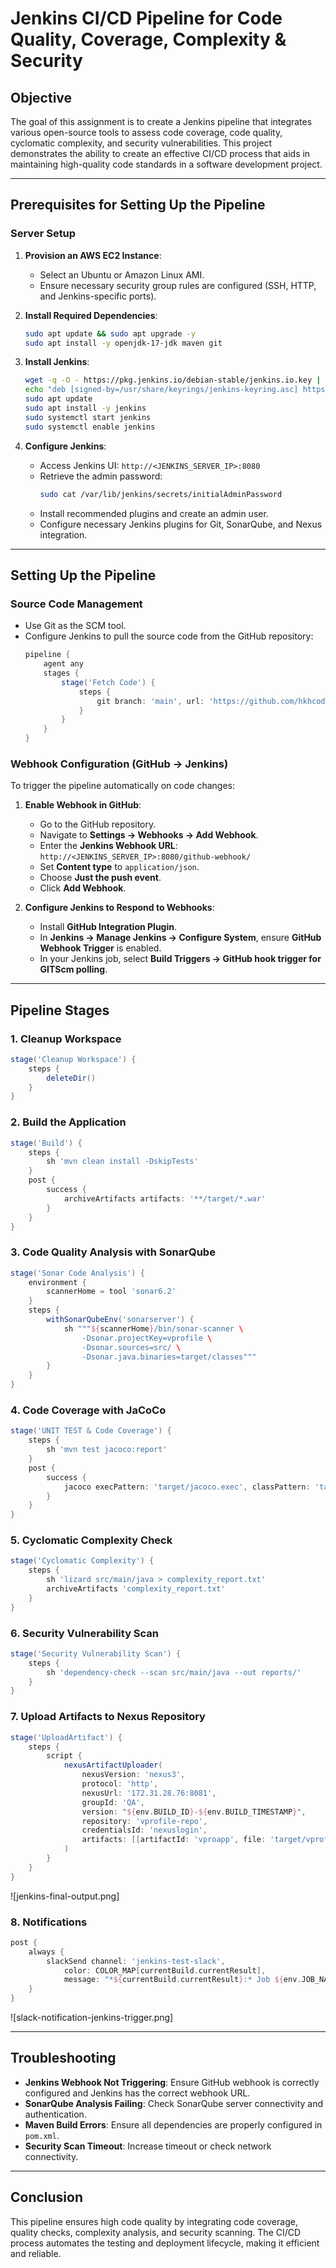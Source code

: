 # Jenkins CI/CD Pipeline for Code Quality, Coverage, Complexity & Security

## Objective
The goal of this assignment is to create a Jenkins pipeline that integrates various open-source tools to assess code coverage, code quality, cyclomatic complexity, and security vulnerabilities. This project demonstrates the ability to create an effective CI/CD process that aids in maintaining high-quality code standards in a software development project.

---

## Prerequisites for Setting Up the Pipeline
### Server Setup
1. **Provision an AWS EC2 Instance**:
   - Select an Ubuntu or Amazon Linux AMI.
   - Ensure necessary security group rules are configured (SSH, HTTP, and Jenkins-specific ports).
   
2. **Install Required Dependencies**:
   ```sh
   sudo apt update && sudo apt upgrade -y
   sudo apt install -y openjdk-17-jdk maven git
   ```

3. **Install Jenkins**:
   ```sh
   wget -q -O - https://pkg.jenkins.io/debian-stable/jenkins.io.key | sudo tee /usr/share/keyrings/jenkins-keyring.asc > /dev/null
   echo "deb [signed-by=/usr/share/keyrings/jenkins-keyring.asc] https://pkg.jenkins.io/debian-stable binary/" | sudo tee /etc/apt/sources.list.d/jenkins.list > /dev/null
   sudo apt update
   sudo apt install -y jenkins
   sudo systemctl start jenkins
   sudo systemctl enable jenkins
   ```

4. **Configure Jenkins**:
   - Access Jenkins UI: `http://<JENKINS_SERVER_IP>:8080`
   - Retrieve the admin password:
     ```sh
     sudo cat /var/lib/jenkins/secrets/initialAdminPassword
     ```
   - Install recommended plugins and create an admin user.
   - Configure necessary Jenkins plugins for Git, SonarQube, and Nexus integration.

---

## Setting Up the Pipeline
### Source Code Management
- Use Git as the SCM tool.
- Configure Jenkins to pull the source code from the GitHub repository:
  ```groovy
  pipeline {
      agent any
      stages {
          stage('Fetch Code') {
              steps {
                  git branch: 'main', url: 'https://github.com/hkhcoder/vprofile-project.git'
              }
          }
      }
  }
  ```

### Webhook Configuration (GitHub → Jenkins)
To trigger the pipeline automatically on code changes:
1. **Enable Webhook in GitHub**:
   - Go to the GitHub repository.
   - Navigate to **Settings → Webhooks → Add Webhook**.
   - Enter the **Jenkins Webhook URL**: `http://<JENKINS_SERVER_IP>:8080/github-webhook/`
   - Set **Content type** to `application/json`.
   - Choose **Just the push event**.
   - Click **Add Webhook**.

2. **Configure Jenkins to Respond to Webhooks**:
   - Install **GitHub Integration Plugin**.
   - In **Jenkins → Manage Jenkins → Configure System**, ensure **GitHub Webhook Trigger** is enabled.
   - In your Jenkins job, select **Build Triggers → GitHub hook trigger for GITScm polling**.

---

## Pipeline Stages
### 1. Cleanup Workspace
```groovy
stage('Cleanup Workspace') {
    steps {
        deleteDir()
    }
}
```

### 2. Build the Application
```groovy
stage('Build') {
    steps {
        sh 'mvn clean install -DskipTests'
    }
    post {
        success {
            archiveArtifacts artifacts: '**/target/*.war'
        }
    }
}
```

### 3. Code Quality Analysis with SonarQube
```groovy
stage('Sonar Code Analysis') {
    environment {
        scannerHome = tool 'sonar6.2'
    }
    steps {
        withSonarQubeEnv('sonarserver') {
            sh """${scannerHome}/bin/sonar-scanner \
                -Dsonar.projectKey=vprofile \
                -Dsonar.sources=src/ \
                -Dsonar.java.binaries=target/classes"""
        }
    }
}
```

### 4. Code Coverage with JaCoCo
```groovy
stage('UNIT TEST & Code Coverage') {
    steps {
        sh 'mvn test jacoco:report'
    }
    post {
        success {
            jacoco execPattern: 'target/jacoco.exec', classPattern: 'target/classes', sourcePattern: 'src/main/java'
        }
    }
}
```

### 5. Cyclomatic Complexity Check
```groovy
stage('Cyclomatic Complexity') {
    steps {
        sh 'lizard src/main/java > complexity_report.txt'
        archiveArtifacts 'complexity_report.txt'
    }
}
```

### 6. Security Vulnerability Scan
```groovy
stage('Security Vulnerability Scan') {
    steps {
        sh 'dependency-check --scan src/main/java --out reports/'
    }
}
```

### 7. Upload Artifacts to Nexus Repository
```groovy
stage('UploadArtifact') {
    steps {
        script {
            nexusArtifactUploader(
                nexusVersion: 'nexus3',
                protocol: 'http',
                nexusUrl: '172.31.28.76:8081',
                groupId: 'QA',
                version: "${env.BUILD_ID}-${env.BUILD_TIMESTAMP}",
                repository: 'vprofile-repo',
                credentialsId: 'nexuslogin',
                artifacts: [[artifactId: 'vproapp', file: 'target/vprofile-v2.war', type: 'war']]
            )
        }
    }
}
```
![jenkins-final-output.png]

### 8. Notifications
```groovy
post {
    always {
        slackSend channel: 'jenkins-test-slack',
            color: COLOR_MAP[currentBuild.currentResult],
            message: "*${currentBuild.currentResult}:* Job ${env.JOB_NAME} build ${env.BUILD_NUMBER}"
    }
}
```
![slack-notification-jenkins-trigger.png]

---

## Troubleshooting
- **Jenkins Webhook Not Triggering**: Ensure GitHub webhook is correctly configured and Jenkins has the correct webhook URL.
- **SonarQube Analysis Failing**: Check SonarQube server connectivity and authentication.
- **Maven Build Errors**: Ensure all dependencies are properly configured in `pom.xml`.
- **Security Scan Timeout**: Increase timeout or check network connectivity.

---

## Conclusion
This pipeline ensures high code quality by integrating code coverage, quality checks, complexity analysis, and security scanning. The CI/CD process automates the testing and deployment lifecycle, making it efficient and reliable.

